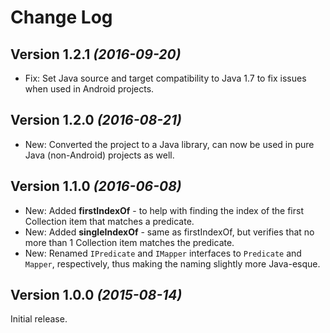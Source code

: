 Change Log
==========

Version 1.2.1 *(2016-09-20)*
----------------------------

 * Fix: Set Java source and target compatibility to Java 1.7 to fix issues when used in Android projects.


Version 1.2.0 *(2016-08-21)*
----------------------------

 * New: Converted the project to a Java library, can now be used in pure Java (non-Android) projects as well.


Version 1.1.0 *(2016-06-08)*
----------------------------

 * New: Added **firstIndexOf** - to help with finding the index of the first Collection item that matches a predicate.
 * New: Added **singleIndexOf** - same as firstIndexOf, but verifies that no more than 1 Collection item matches the predicate.
 * New: Renamed `IPredicate` and `IMapper` interfaces to `Predicate` and `Mapper`, respectively, thus making the naming slightly more Java-esque.


Version 1.0.0 *(2015-08-14)*
----------------------------

Initial release.
